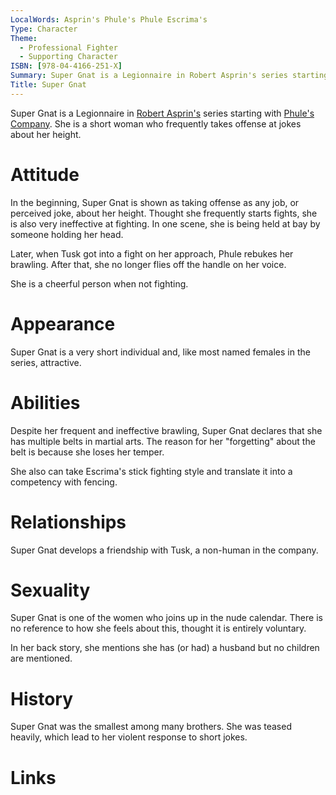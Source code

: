 ```yaml
---
LocalWords: Asprin's Phule's Phule Escrima's
Type: Character
Theme:
  - Professional Fighter
  - Supporting Character
ISBN: [978-04-4166-251-X]
Summary: Super Gnat is a Legionnaire in Robert Asprin's series starting with Phule's Company. She is a short woman who frequently takes offense at jokes about her height.
Title: Super Gnat
---
```

Super Gnat is a Legionnaire in [Robert Asprin's](/t/asprin-robert/) series starting with [Phule's Company](/s/isbn/978-04-4166-251-X/). She is a short woman who frequently takes offense at jokes about her height.

# Attitude

In the beginning, Super Gnat is shown as taking offense as any job, or perceived joke, about her height. Thought she frequently starts fights, she is also very ineffective at fighting. In one scene, she is being held at bay by someone holding her head.

Later, when Tusk got into a fight on her approach, Phule rebukes her brawling. After that, she no longer flies off the handle on her voice.

She is a cheerful person when not fighting.

# Appearance

Super Gnat is a very short individual and, like most named females in the series, attractive.

# Abilities

Despite her frequent and ineffective brawling, Super Gnat declares that she has multiple belts in martial arts. The reason for her "forgetting" about the belt is because she loses her temper.

She also can take Escrima's stick fighting style and translate it into a competency with fencing.

# Relationships

Super Gnat develops a friendship with Tusk, a non-human in the company.

# Sexuality

Super Gnat is one of the women who joins up in the nude calendar. There is no reference to how she feels about this, thought it is entirely voluntary.

In her back story, she mentions she has (or had) a husband but no children are mentioned.

# History

Super Gnat was the smallest among many brothers. She was teased heavily, which lead to her violent response to short jokes.

# Links

